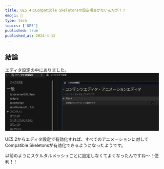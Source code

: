 ```yaml
---
title: UE5.4にCompatible Skeletonsの設定項目がないんだが！？
emoji: 👀
type: tech
topics: ['UE5']
published: true
published_at: 2024-4-12
---
```



## 結論
エディタ設定の中にありました。
![検索すると出てくる](/images/articles/48c1e7b4f8b379/image1.png)

UE5.2からエディタ設定で有効化すれば、すべてのアニメーションに対してCompatible Skeletonsが有効化できるようになったようです。

以前のようにスケルタルメッシュごとに設定しなくてよくなったんですね～！便利！！
